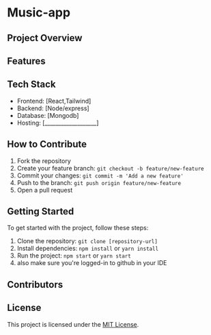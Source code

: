 # Music-app


## Project Overview


## Features



## Tech Stack

- Frontend: [React,Tailwind]
- Backend:  [Node/express]
- Database: [Mongodb]
- Hosting:  [___________________]

## How to Contribute

1. Fork the repository
2. Create your feature branch: `git checkout -b feature/new-feature`
3. Commit your changes: `git commit -m 'Add a new feature'`
4. Push to the branch: `git push origin feature/new-feature`
5. Open a pull request

## Getting Started

To get started with the project, follow these steps:

1. Clone the repository: `git clone [repository-url]`
2. Install dependencies: `npm install` or `yarn install`
3. Run the project: `npm start` or `yarn start`
4. also make sure you're logged-in to github in your IDE

## Contributors




## License

This project is licensed under the [MIT License](LICENSE).
